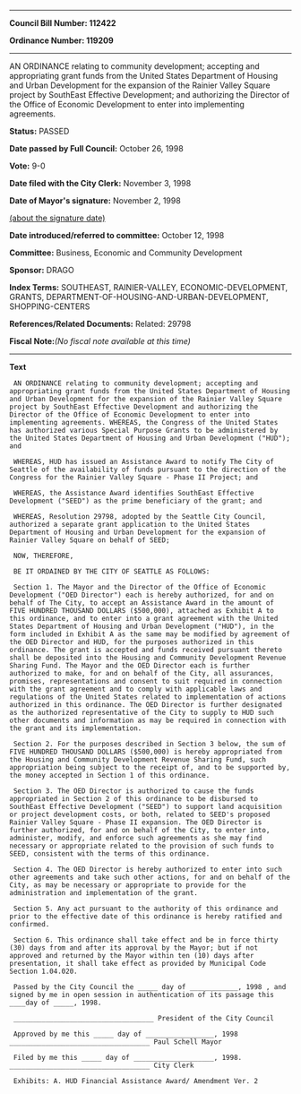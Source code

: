 

********

**Council Bill Number: 112422**
   
**Ordinance Number: 119209**
********

 AN ORDINANCE relating to community development; accepting and appropriating grant funds from the United States Department of Housing and Urban Development for the expansion of the Rainier Valley Square project by SouthEast Effective Development; and authorizing the Director of the Office of Economic Development to enter into implementing agreements.

**Status:** PASSED
   
**Date passed by Full Council:** October 26, 1998
   
**Vote:** 9-0
   
**Date filed with the City Clerk:** November 3, 1998
   
**Date of Mayor's signature:** November 2, 1998
   
[(about the signature date)](/~public/approvaldate.htm)
   
   
   
**Date introduced/referred to committee:** October 12, 1998
   
**Committee:** Business, Economic and Community Development
   
**Sponsor:** DRAGO
   
   
**Index Terms:** SOUTHEAST, RAINIER-VALLEY, ECONOMIC-DEVELOPMENT, GRANTS, DEPARTMENT-OF-HOUSING-AND-URBAN-DEVELOPMENT, SHOPPING-CENTERS

**References/Related Documents:** Related: 29798

**Fiscal Note:**_(No fiscal note available at this time)_

********

**Text**
   
```
 AN ORDINANCE relating to community development; accepting and appropriating grant funds from the United States Department of Housing and Urban Development for the expansion of the Rainier Valley Square project by SouthEast Effective Development and authorizing the Director of the Office of Economic Development to enter into implementing agreements. WHEREAS, the Congress of the United States has authorized various Special Purpose Grants to be administered by the United States Department of Housing and Urban Development ("HUD"); and

 WHEREAS, HUD has issued an Assistance Award to notify The City of Seattle of the availability of funds pursuant to the direction of the Congress for the Rainier Valley Square - Phase II Project; and

 WHEREAS, the Assistance Award identifies SouthEast Effective Development ("SEED") as the prime beneficiary of the grant; and

 WHEREAS, Resolution 29798, adopted by the Seattle City Council, authorized a separate grant application to the United States Department of Housing and Urban Development for the expansion of Rainier Valley Square on behalf of SEED;

 NOW, THEREFORE,

 BE IT ORDAINED BY THE CITY OF SEATTLE AS FOLLOWS:

 Section 1. The Mayor and the Director of the Office of Economic Development ("OED Director") each is hereby authorized, for and on behalf of The City, to accept an Assistance Award in the amount of FIVE HUNDRED THOUSAND DOLLARS ($500,000), attached as Exhibit A to this ordinance, and to enter into a grant agreement with the United States Department of Housing and Urban Development ("HUD"), in the form included in Exhibit A as the same may be modified by agreement of the OED Director and HUD, for the purposes authorized in this ordinance. The grant is accepted and funds received pursuant thereto shall be deposited into the Housing and Community Development Revenue Sharing Fund. The Mayor and the OED Director each is further authorized to make, for and on behalf of the City, all assurances, promises, representations and consent to suit required in connection with the grant agreement and to comply with applicable laws and regulations of the United States related to implementation of actions authorized in this ordinance. The OED Director is further designated as the authorized representative of the City to supply to HUD such other documents and information as may be required in connection with the grant and its implementation.

 Section 2. For the purposes described in Section 3 below, the sum of FIVE HUNDRED THOUSAND DOLLARS ($500,000) is hereby appropriated from the Housing and Community Development Revenue Sharing Fund, such appropriation being subject to the receipt of, and to be supported by, the money accepted in Section 1 of this ordinance.

 Section 3. The OED Director is authorized to cause the funds appropriated in Section 2 of this ordinance to be disbursed to SouthEast Effective Development ("SEED") to support land acquisition or project development costs, or both, related to SEED's proposed Rainier Valley Square - Phase II expansion. The OED Director is further authorized, for and on behalf of the City, to enter into, administer, modify, and enforce such agreements as she may find necessary or appropriate related to the provision of such funds to SEED, consistent with the terms of this ordinance.

 Section 4. The OED Director is hereby authorized to enter into such other agreements and take such other actions, for and on behalf of the City, as may be necessary or appropriate to provide for the administration and implementation of the grant.

 Section 5. Any act pursuant to the authority of this ordinance and prior to the effective date of this ordinance is hereby ratified and confirmed.

 Section 6. This ordinance shall take effect and be in force thirty (30) days from and after its approval by the Mayor; but if not approved and returned by the Mayor within ten (10) days after presentation, it shall take effect as provided by Municipal Code Section 1.04.020.

 Passed by the City Council the _____ day of ____________, 1998 , and signed by me in open session in authentication of its passage this ____day of _____, 1998.

 ___________________________________ President of the City Council

 Approved by me this _____ day of _________________, 1998 ___________________________________ Paul Schell Mayor

 Filed by me this _____ day of ____________________, 1998. ___________________________________ City Clerk

 Exhibits: A. HUD Financial Assistance Award/ Amendment Ver. 2

```
